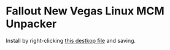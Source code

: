 # Fallout New Vegas Linux MCM Unpacker

Install by right-clicking [this destkop file](https://raw.githubusercontent.com/STBoyden/newvegas-linux-mcm-extractor/master/misc/install-mcm-unpacker.desktop)
and saving.
